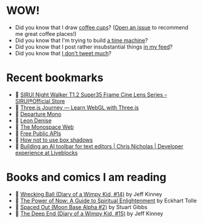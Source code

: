 # WOW!

- Did you know that I draw [coffee cups](https://papercups.mamuso.net/)? ([Open an issue](https://github.com/mamuso/papercups/issues) to recommend me great coffee places!)
- Did you know that I'm trying to build [a time machine](https://github.com/mamuso/fluxcapacitor)?
- Did you know that I post rather insubstantial things [in my feed](https://feed.mamuso.net/)?
- Did you know that [I don't tweet much](https://twitter.com/mamuso)?

# Recent bookmarks

- 👀 [SIRUI Night Walker T1.2 Super35 Frame Cine Lens Series – SIRUI®Official Store](https://store.sirui.com/products/night-walker-t1-2-s35-cine-lens-series?variant=45538352267490)
- 👀 [Three.js Journey — Learn WebGL with Three.js](https://threejs-journey.com/#)
- 👀 [Departure Mono](https://departuremono.com/)
- 👀 [Leon Denise](https://neondelice.xyz/)
- 👀 [The Monospace Web](https://owickstrom.github.io/the-monospace-web/)
- 👀 [Free Public APIs](https://www.freepublicapis.com/)
- 👀 [How not to use box shadows](https://dgerrells.com/blog/how-not-to-use-box-shadows)
- 👀 [Building an AI toolbar for text editors | Chris Nicholas | Developer experience at Liveblocks](https://chrisnicholas.dev/blog/building-an-ai-toolbar-for-text-editors)


# Books and comics I am reading

- 📘 [Wrecking Ball (Diary of a Wimpy Kid, #14)](https://www.goodreads.com/book/show/44091234) by Jeff Kinney
- 📘 [The Power of Now: A Guide to Spiritual Enlightenment](https://www.goodreads.com/book/show/6512869) by Eckhart Tolle
- 📘 [Spaced Out (Moon Base Alpha #2)](https://www.goodreads.com/book/show/26022750) by Stuart Gibbs
- 📘 [The Deep End (Diary of a Wimpy Kid, #15)](https://www.goodreads.com/book/show/51468119) by Jeff Kinney

